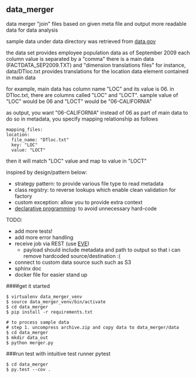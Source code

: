 data_merger
-----

data merger "join" files based on given meta file and output more readable data for data analysis

sample data under data directory was retrieved from [data.gov](http://catalog.data.gov/dataset/fedscope-employment-cubes)

the data set provides employee population data as of September 2009
each column value is separated by a "comma"
there is a main data (FACTDATA_SEP2009.TXT) and "dimension translations files"
for instance, data/DTloc.txt provides translations for the location data element contained in main data

for example, main data has column name "LOC" and its value is 06.
in DTloc.txt, there are columns called "LOC" and "LOCT". 
sample value of "LOC" would be 06 and "LOCT" would be "06-CALIFORNIA"

as output, you want "06-CALIFORNIA" instead of 06 as part of main data
to do so in metadata, you specify mapping relationship as follows 

    mapping_files:
    location: 
      file_name: "DTloc.txt"
      key: "LOC"
      value: "LOCT"

then it will match "LOC" value and map to value in "LOCT"


inspired by design/pattern below:

- strategy pattern: to provide various file type to read metadata 
- class registry: to reverse lookups which enable clean validation for factory
- custom exception: allow you to provide extra context
- [declarative programming](http://en.wikipedia.org/wiki/Declarative_programming): to avoid unnecessary hard-code

TODO:

- add more tests!
- add more error handling
- receive job via REST (use [EVE](http://python-eve.org/))
    - payload should include metadata and path to output so that i can remove hardcoded source/destination :(
- connect to custom data source such such as S3
- sphinx doc
- docker file for easier stand up


####get it started
    
    $ virtualenv data_merger_venv
    $ source data_merger_venv/bin/activate
    $ cd data_merger
    $ pip install -r requirements.txt
    
    # to process sample data
    # step 1. uncompress archive.zip and copy data to data_merger/data
    $ cd data_merger
    $ mkdir data_out
    $ python merger.py


###run test with intuitive test runner pytest

    $ cd data_merger
    $ py.test --cov .
